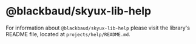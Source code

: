 # @blackbaud/skyux-lib-help

For information about `@blackbaud/skyux-lib-help` please visit the library's README file, located at `projects/help/README.md`.
